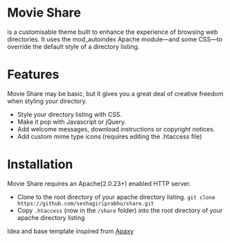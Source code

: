 Movie Share
===========
is a customisable theme built to enhance the experience of browsing web
directories. It uses the mod_autoindex Apache module—and some CSS—to
override the default style of a directory listing.

Features
========
Movie Share may be basic, but it gives you a great deal of creative freedom
when styling your directory.

- Style your directory listing with CSS.
- Make it pop with Javascript or jQuery.
- Add welcome messages, download instructions or copyright notices.
- Add custom mime type icons (requires editing the .htaccess file)

Installation
============
Movie Share requires an Apache(2.0.23+) enabled HTTP server.

- Clone to the root directory of your apache directory listing.
   ``git clone https://github.com/seshagiriprabhu/share.git``
- Copy `.htaccess` (now in the `/share` folder) into the root directory
  of your apache directory listing

Idea and base template inspired from
[Apaxy](https://github.com/AdamWhitcroft/Apaxy)
